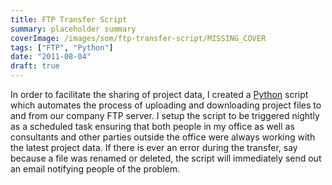 ```yaml
---
title: FTP Transfer Script
summary: placeholder summary
coverImage: /images/som/ftp-transfer-script/MISSING_COVER
tags: ["FTP", "Python"]
date: "2011-08-04"
draft: true
---
```


In order to facilitate the sharing of project data, I created a [Python](http://www.python.org/) script which automates the process of uploading and downloading project files to and from our company FTP server. I setup the script to be triggered nightly as a scheduled task ensuring that both people in my office as well as consultants and other parties outside the office were always working with the latest project data. If there is ever an error during the transfer, say because a file was renamed or deleted, the script will immediately send out an email notifying people of the problem.
